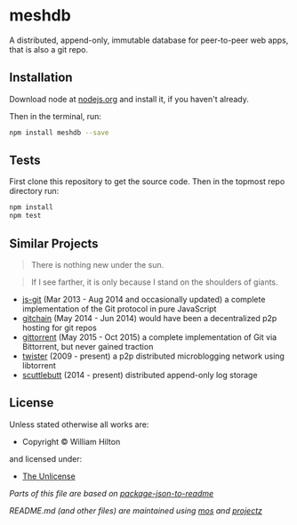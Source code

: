 <!-- TITLE/ -->

<h1>meshdb</h1>

<!-- /TITLE -->


<!-- BADGES/ -->



<!-- /BADGES -->


<!-- DESCRIPTION/ -->

A distributed, append-only, immutable database for peer-to-peer web apps, that is also a git repo.

<!-- /DESCRIPTION -->


## Installation

Download node at [nodejs.org](http://nodejs.org) and install it, if you haven't already.

Then in the terminal, run:

```sh
npm install meshdb --save
```

## Tests

First clone this repository to get the source code. Then in the topmost repo
directory run:

```sh
npm install
npm test
```

## Similar Projects

> There is nothing new under the sun.

> If I see farther, it is only because I stand on the shoulders of giants.

- [js-git](https://github.com/creationix/js-git) (Mar 2013 - Aug 2014 and occasionally updated) a complete implementation of the Git protocol in pure JavaScript
- [gitchain](https://github.com/gitchain/gitchain) (May 2014 - Jun 2014) would have been a decentralized p2p hosting for git repos
- [gittorrent](https://github.com/cjb/GitTorrent) (May 2015 - Oct 2015) a complete implementation of Git via Bittorrent, but never gained traction
- [twister](https://github.com/miguelfreitas/twister-core) (2009 - present) a p2p distributed microblogging network using libtorrent
- [scuttlebutt](https://github.com/ssbc/secure-scuttlebutt) (2014 - present) distributed append-only log storage

<!-- LICENSE/ -->

<h2>License</h2>

Unless stated otherwise all works are:

<ul><li>Copyright &copy; William Hilton</li></ul>

and licensed under:

<ul><li><a href="http://spdx.org/licenses/Unlicense.html">The Unlicense</a></li></ul>

<!-- /LICENSE -->


_Parts of this file are based on [package-json-to-readme](https://github.com/zeke/package-json-to-readme)_

_README.md (and other files) are maintained using [mos](https://github.com/mosjs/mos) and [projectz](https://github.com/bevry/projectz)_
